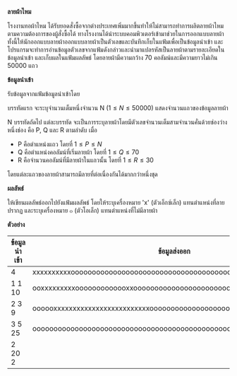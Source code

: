 **ลายผ้าไหม**

โรงงานทอผ้าไหม ได้รับยอดสั่งซื้อจากต่างประเทศเพิ่มมากขึ้นทำให้ไม่สามารถทำการผลิตลายผ้าไหมตามความต้องการของผู้สั่งซื้อได้ ทางโรงงานได้นำระบบคอมพิวเตอร์เข้ามาช่วยในการออกแบบลายผ้า ทั้งนี้ให้นักออกแบบลายผ้าออกแบบลายผ้าเป็นตัวเลขและบันทึกเก็บในแฟ้มเพื่อเป็นข้อมูลนำเข้า และโปรแกรมจะทำการอ่านข้อมูลตัวเลขจากแฟ้มดังกล่าวและนำมาแปลรหัสเป็นลายผ้าตามรายละเอียดในข้อมูลนำเข้า และเก็บผลในแฟ้มผลลัพธ์
โดยลายผ้ามีความกว้าง 70 คอลัมน์และมีความยาวไม่เกิน 50000 แถว

**ข้อมูลนำเข้า**

รับข้อมูลจากแฟ้มข้อมูลนำเข้าโดย

บรรทัดแรก
จะระบุจำนวนเต็มหนึ่งจำนวน N ($1 \le N \le 50000$) แสดงจำนวนแถวของข้อมูลลายผ้า

N บรรทัดถัดไป
แต่ละบรรทัด จะเป็นการระบุลายผ้าโดยมีตัวเลขจำนวนเต็มสามจำนวนคั่นด้วยช่องว่างหนึ่งช่อง คือ P, Q และ R ตามลำดับ เมื่อ
* P คือตำแหน่งแถว โดยที่ $1 \le P \le N$
* Q คือตำแหน่งคอลัมน์ที่เริ่มลายผ้า โดยที่ $1 \le Q \le 70$
* R คือจำนวนคอลัมน์ที่มีลายผ้าในแถวนั้น โดยที่ $1 \le R \le 30$

โดยแต่ละแถวของลายผ้าสามารถมีลายที่ต่อเนื่องกันได้มากกว่าหนึ่งชุด

**ผลลัพธ์**

ให้เขียนผลลัพธ์ออกไปยังแฟ้มผลลัพธ์ โดยให้ระบุเครื่องหมาย 'x' (ตัวเอ็กซ์เล็ก) แทนตำแหน่งที่ลายปรากฏ
และระบุเครื่องหมาย ๐ (ตัวโอเล็ก) แทนตำแหน่งที่ไม่มีลายผ้า

**ตัวอย่าง**

| ข้อมูลนำเข้า                              | ข้อมูลส่งออก                                                            |
| ------------------------------- | ------------------------------------------------------------------------- |
| 4                                | xxxxxxxxxxoooooooooooooooooooooooooooooooooooooooooooooooooooooooooo     |
| 1 1 10                           | ooxxxxxxxxxooooooooooooxxooooooooooooooooooooooooooooooooooooooooo     |
| 2 3 9                            | oooooxxxxxxxxxxxxxxxxxxxxxxxxxoooooooooooooooooooooooooooooooooooo     |
| 3 5 25                           | oooooooooooooooooooooooooooooooooooooooooooooooooooooooooooooooooo     |
| 2 20 2                           |                                                                            |